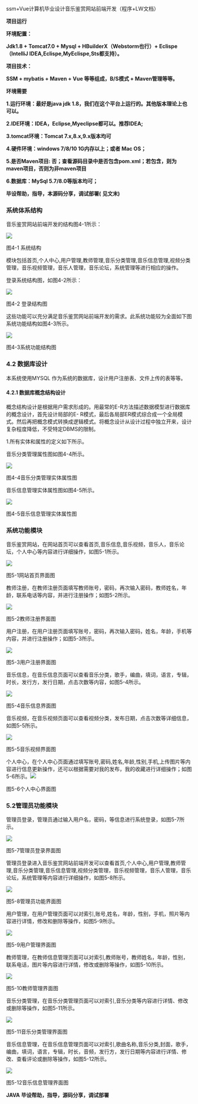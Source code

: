 ssm+Vue计算机毕业设计音乐鉴赏网站前端开发（程序+LW文档）

**项目运行**

**环境配置：**

**Jdk1.8 + Tomcat7.0 + Mysql + HBuilderX（Webstorm也行）+ Eclispe（IntelliJ
IDEA,Eclispe,MyEclispe,Sts都支持）。**

**项目技术：**

**SSM + mybatis + Maven + Vue 等等组成，B/S模式 + Maven管理等等。**

**环境需要**

**1.运行环境：最好是java jdk 1.8，我们在这个平台上运行的。其他版本理论上也可以。**

**2.IDE环境：IDEA，Eclipse,Myeclipse都可以。推荐IDEA;**

**3.tomcat环境：Tomcat 7.x,8.x,9.x版本均可**

**4.硬件环境：windows 7/8/10 1G内存以上；或者 Mac OS；**

**5.是否Maven项目: 否；查看源码目录中是否包含pom.xml；若包含，则为maven项目，否则为非maven项目**

**6.数据库：MySql 5.7/8.0等版本均可；**

**毕设帮助，指导，本源码分享，调试部署(** **见文末)**

### 系统体系结构

音乐鉴赏网站前端开发的结构图4-1所示：

![](./res/d8dd8ac698fa4297b94aa0a0ce75c86a.png)

图4-1 系统结构

模块包括首页,个人中心,用户管理,教师管理,音乐分类管理,音乐信息管理,视频分类管理，音乐视频管理，音乐人管理，音乐论坛，系统管理等进行相应的操作。

登录系统结构图，如图4-2所示：

![](./res/30cb0c6eb54649d2ad4ab463833f3874.png)

图4-2 登录结构图

这些功能可以充分满足音乐鉴赏网站前端开发的需求。此系统功能较为全面如下图系统功能结构如图4-3所示。

![](./res/da7f0b906aa34c1798182c6893646be8.png)

图4-3系统功能结构图

### 4.2 数据库设计

本系统使用MYSQL 作为系统的数据库，设计用户注册表、文件上传的表等等。

#### 4.2.1 数据库概念结构设计

概念结构设计是根据用户需求形成的。用最常的E-R方法描述数据模型进行数据库的概念设计，首先设计局部的E-
R模式，最后各局部ER模式综合成一个全局模式。然后再把概念模式转换成逻辑模式。将概念设计从设计过程中独立开来，设计复杂程度降低，不受特定DBMS的限制。

1.所有实体和属性的定义如下所示。

音乐分类管理属性图如图4-4所示。

![](./res/062c556e0cf345eeae6deb20e6d7ae10.png)

图4-4音乐分类管理实体属性图

音乐信息管理实体属性图如图4-5所示。

![](./res/a0cd06269b334f3d83253eae9e7b360a.png)

图4-5音乐信息管理实体属性图

### 系统功能模块

音乐鉴赏网站，在网站首页可以查看首页,音乐信息,音乐视频，音乐人，音乐论坛，个人中心等内容进行详细操作，如图5-1所示。

![](./res/f1d87b58423a4733bfa9e77980d760c6.png)

图5-1网站首页界面图

教师注册，在教师注册页面填写教师账号，密码，再次输入密码，教师姓名，年龄，联系电话等内容，并进行注册操作；如图5-2所示。

![](./res/78c22d72d1a8438da35abf4e4774a62a.png)

图5-2教师注册界面图

用户注册，在用户注册页面填写账号，密码，再次输入密码，姓名，年龄，手机等内容，并进行注册操作；如图5-3所示。

![](./res/3341d36eb7634f1cb971a3688b6d39ac.png)

图5-3用户注册界面图

音乐信息，在音乐信息页面可以查看音乐分类，歌手，编曲，填词，语言，专辑，时长，发行方，发行日期，点击次数等内容，如图5-4所示。

![](./res/45007521f71c44f08dd40469bb495c0c.png)

图5-4音乐信息界面图

音乐视频，在音乐视频页面可以查看视频分类，发布日期，点击次数等详细信息，如图5-5所示。

![](./res/0dc5674eb2074762b432cae5c032b2f1.png)

图5-5音乐视频界面图

个人中心，在个人中心页面通过填写账号,密码,姓名,年龄,性别,手机,上传图片等内容进行信息更新操作，还可以根据需要对我的发布，我的收藏进行详细操作；如图5-6所示。![](./res/3dbc2535e4d5404b8bc684766d3f521d.png)

图5-6个人中心界面图

### 5.2管理员功能模块

管理员登录，管理员通过输入用户名，密码，等信息进行系统登录，如图5-7所示。

![](./res/7c140c6de52940df80b535100833dabb.png)

图5-7管理员登录界面图

管理员登录进入音乐鉴赏网站前端开发可以查看首页,个人中心,用户管理,教师管理,音乐分类管理,音乐信息管理,视频分类管理，音乐视频管理，音乐人管理，音乐论坛，系统管理等内容进行详细操作，如图5-8所示。

![](./res/2694cfd0377842e6b7169177b28753c5.png)

图5-8管理员功能界面图

用户管理，在用户管理页面可以对索引,账号,姓名，年龄，性别，手机，照片等内容进行详情，修改和删除等操作，如图5-9所示。

![](./res/d1dd8741d0f14e82ac38022a7b2c5293.png)

图5-9用户管理界面图

教师管理，在教师信息管理页面可以对索引,教师账号，教师姓名，年龄，性别，联系电话，图片等内容进行详情，修改或删除等操作，如图5-10所示。

![](./res/db038193365649f793925ae2c9d629dc.png)

图5-10教师管理界面图

音乐分类管理，在音乐分类管理页面可以对索引,音乐分类等内容进行详情、修改或删除等操作，如图5-11所示。

![](./res/5fbc18e48c554e88b2a00bcf43803dbb.png)

图5-11音乐分类管理界面图

音乐信息管理，在音乐信息管理页面可以对索引,歌曲名称,音乐分类,封面，歌手，编曲，填词，语言，专辑，时长，音频，发行方，发行日期等内容进行详情、修改、查看评论或删除等操作，如图5-12所示。

![](./res/abcbd3e2ae4948e78a1dc327b5f4381f.png)

图5-12音乐信息管理界面图

**JAVA** **毕设帮助，指导，源码分享，调试部署**

